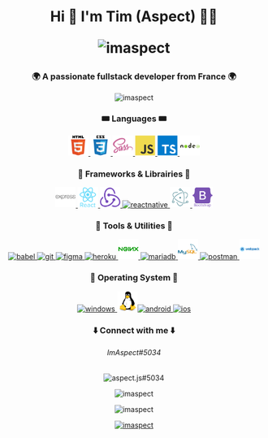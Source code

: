 <h1 align="center">Hi 👋 I'm Tim (Aspect) 👨‍💻<p align="center"> <img src="https://komarev.com/ghpvc/?username=imaspect&label=👀&color=fa8b00&style=flat-square" alt="imaspect" /> </p></h1>
<h3 align="center">🌍 A passionate fullstack developer from France 🌍</h3>
<p align="center"><img src="https://github-readme-stats.vercel.app/api/top-langs?username=imaspect&show_icons=true&theme=gruvbox&title_color=fa8b00&text_color=ffffff&bg_color=000000&hide_border=true&locale=en&layout=compact" alt="imaspect" /></p>

<h3 align="center">🎟️ Languages 🎟️</h3>
<p align="center"><a href="https://www.w3.org/html/" target="_blank" rel="noreferrer"> <img src="https://raw.githubusercontent.com/devicons/devicon/master/icons/html5/html5-original-wordmark.svg" alt="html5" width="40" height="40"/></a><a href="https://www.w3schools.com/css/" target="_blank" rel="noreferrer"> <img src="https://raw.githubusercontent.com/devicons/devicon/master/icons/css3/css3-original-wordmark.svg" alt="css3" width="40" height="40"/></a><a href="https://sass-lang.com" target="_blank" rel="noreferrer"> <img src="https://raw.githubusercontent.com/devicons/devicon/master/icons/sass/sass-original.svg" alt="sass" width="40" height="40"/></a><a href="https://developer.mozilla.org/en-US/docs/Web/JavaScript" target="_blank" rel="noreferrer"> <img src="https://raw.githubusercontent.com/devicons/devicon/master/icons/javascript/javascript-original.svg" alt="javascript" width="40" height="40"/></a><a href="https://www.typescriptlang.org/" target="_blank" rel="noreferrer"> <img src="https://raw.githubusercontent.com/devicons/devicon/master/icons/typescript/typescript-original.svg" alt="typescript" width="40" height="40"/> </a><a href="https://nodejs.org" target="_blank" rel="noreferrer"> <img src="https://raw.githubusercontent.com/devicons/devicon/master/icons/nodejs/nodejs-original-wordmark.svg" alt="nodejs" width="40" height="40"/></a></p>

<h3 align="center">🎊 Frameworks & Librairies 🎊</h3>
<p align="center"><a href="https://expressjs.com" target="_blank" rel="noreferrer"> <img src="https://raw.githubusercontent.com/devicons/devicon/master/icons/express/express-original-wordmark.svg" alt="express" width="40" height="40"/></a><a href="https://reactjs.org/" target="_blank" rel="noreferrer"> <img src="https://raw.githubusercontent.com/devicons/devicon/master/icons/react/react-original-wordmark.svg" alt="react" width="40" height="40"/></a><a href="https://redux.js.org" target="_blank" rel="noreferrer"> <img src="https://raw.githubusercontent.com/devicons/devicon/master/icons/redux/redux-original.svg" alt="redux" width="40" height="40"/></a><a href="https://reactnative.dev/" target="_blank" rel="noreferrer"> <img src="https://reactnative.dev/img/header_logo.svg" alt="reactnative" width="40" height="40"/></a><a href="https://www.electronjs.org" target="_blank" rel="noreferrer"> <img src="https://raw.githubusercontent.com/devicons/devicon/master/icons/electron/electron-original.svg" alt="electron" width="40" height="40"/></a><a href="https://getbootstrap.com" target="_blank" rel="noreferrer"> <img src="https://raw.githubusercontent.com/devicons/devicon/master/icons/bootstrap/bootstrap-plain-wordmark.svg" alt="bootstrap" width="40" height="40"/></a></p>

<h3 align="center">🔧 Tools & Utilities 🔧</h3>
<p align="center"><a href="https://babeljs.io/" target="_blank" rel="noreferrer"> <img src="https://cdn.jsdelivr.net/gh/devicons/devicon/icons/babel/babel-original.svg" alt="babel" width="40" height="40"/></a><a href="https://git-scm.com/" target="_blank" rel="noreferrer"> <img src="https://www.vectorlogo.zone/logos/git-scm/git-scm-icon.svg" alt="git" width="40" height="40"/></a><a href="https://www.figma.com/" target="_blank" rel="noreferrer"> <img src="https://www.vectorlogo.zone/logos/figma/figma-icon.svg" alt="figma" width="40" height="40"/></a><a href="https://heroku.com" target="_blank" rel="noreferrer"> <img src="https://www.vectorlogo.zone/logos/heroku/heroku-icon.svg" alt="heroku" width="40" height="40"/></a><a href="https://www.nginx.com" target="_blank" rel="noreferrer"> <img src="https://raw.githubusercontent.com/devicons/devicon/master/icons/nginx/nginx-original.svg" alt="nginx" width="40" height="40"/></a><a href="https://mariadb.org/" target="_blank" rel="noreferrer"> <img src="https://www.vectorlogo.zone/logos/mariadb/mariadb-icon.svg" alt="mariadb" width="40" height="40"/></a><a href="https://www.mysql.com/" target="_blank" rel="noreferrer"> <img src="https://raw.githubusercontent.com/devicons/devicon/master/icons/mysql/mysql-original-wordmark.svg" alt="mysql" width="40" height="40"/></a><a href="https://postman.com" target="_blank" rel="noreferrer"> <img src="https://www.vectorlogo.zone/logos/getpostman/getpostman-icon.svg" alt="postman" width="40" height="40"/></a><a href="https://webpack.js.org" target="_blank" rel="noreferrer"> <img src="https://raw.githubusercontent.com/devicons/devicon/d00d0969292a6569d45b06d3f350f463a0107b0d/icons/webpack/webpack-original-wordmark.svg" alt="webpack" width="40" height="40"/></a></p>

<h3 align="center">🤯 Operating System 🤯</h3>
<p align="center"><a href="https://www.microsoft.com/" target="_blank" rel="noreferrer"><img src="https://cdn.jsdelivr.net/gh/devicons/devicon/icons/windows8/windows8-original.svg" alt="windows" width="40" height="40"/>
</a><a href="https://www.linux.org/" target="_blank" rel="noreferrer"> <img src="https://raw.githubusercontent.com/devicons/devicon/master/icons/linux/linux-original.svg" alt="linux" width="40" height="40"/></a><a href="https://www.android.com/" target="_blank" rel="noreferrer"><img src="https://cdn.jsdelivr.net/gh/devicons/devicon/icons/android/android-original-wordmark.svg" alt="android" width="40" height="40" />
</a><a href="https://www.apple.com/" target="_blank" rel="noreferrer"><img src="https://cdn.jsdelivr.net/gh/devicons/devicon/icons/apple/apple-original.svg" alt="ios" width="40" height="40" />
</a></p>

<h3 align="center">⬇️ Connect with me ⬇️</h3>
<h6 align="center">ImAspect#5034</h6>
<p align="center"><img src="https://raw.githubusercontent.com/rahuldkjain/github-profile-readme-generator/master/src/images/icons/Social/discord.svg" alt="aspect.js#5034" height="50" width="50"/></p>

<p align="center"><img src="https://github-readme-stats.vercel.app/api?username=imaspect&show_icons=true&theme=gruvbox&title_color=fa8b00&text_color=ffffff&bg_color=000000&hide_border=true&locale=en" alt="imaspect" /></p>

<p align="center"><img src="https://github-readme-streak-stats.herokuapp.com/?user=imaspect&theme=highcontrast" alt="imaspect" /></p>
<p align="center"> <a href="https://github.com/ryo-ma/github-profile-trophy"><img src="https://github-profile-trophy.vercel.app/?username=imaspect" alt="imaspect" /></a> </p>
